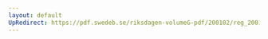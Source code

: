 ```yaml
---
layout: default
UpRedirect: https://pdf.swedeb.se/riksdagen-volumeG-pdf/200102/reg_200102/reg_200102_0161.pdf
---
```

